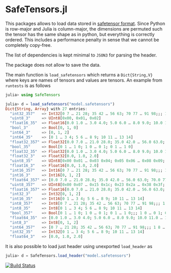 # SafeTensors.jl

This packages allows to load data stored in [safetensor format](https://huggingface.co/docs/safetensors/index). 
Since Python is row-major and Julia is column-major, the dimensions are permuted such the tensor has the same shape as in python, but everything is correctly ordered. This includes a performance penalty in sense that we cannot be completely copy-free.

The list of dependencies is kept minimal to `JSON3` for parsing the header.

The package does not allow to save the data.

The main function is `load_safetensors` which returns a `Dict{String,V}` where keys are names of tensors and values are tensors. An example from `runtests` is as follows
```julia
julia> using SafeTensors

julia> d = load_safetensors("model.safetensors")
Dict{String, Array} with 27 entries:
  "int32_357"   => Int32[0 7 … 21 28; 35 42 … 56 63; 70 77 … 91 98;;; 1 8 … 22 29…
  "uint8_3"     => UInt8[0x00, 0x01, 0x02]
  "float16_35"  => Float16[0.0 1.0 … 3.0 4.0; 5.0 6.0 … 8.0 9.0; 10.0 11.0 … 13.0…
  "bool_3"      => Bool[0, 1, 0]
  "int64_3"     => [0, 1, 2]
  "int64_35"    => [0 1 … 3 4; 5 6 … 8 9; 10 11 … 13 14]
  "float32_357" => Float32[0.0 7.0 … 21.0 28.0; 35.0 42.0 … 56.0 63.0; 70.0 77.0 …
  "bool_35"     => Bool[0 1 … 1 0; 1 0 … 0 1; 0 1 … 1 0]
  "float32_35"  => Float32[0.0 1.0 … 3.0 4.0; 5.0 6.0 … 8.0 9.0; 10.0 11.0 … 13.0…
  "float32_3"   => Float32[0.0, 1.0, 2.0]
  "uint8_35"    => UInt8[0x00 0x01 … 0x03 0x04; 0x05 0x06 … 0x08 0x09; 0x0a 0x0b …
  "float16_3"   => Float16[0.0, 1.0, 2.0]
  "int16_357"   => Int16[0 7 … 21 28; 35 42 … 56 63; 70 77 … 91 98;;; 1 8 … 22 29…
  "int16_3"     => Int16[0, 1, 2]
  "float64_357" => [0.0 7.0 … 21.0 28.0; 35.0 42.0 … 56.0 63.0; 70.0 77.0 … 91.0 …
  "uint8_357"   => UInt8[0x00 0x07 … 0x15 0x1c; 0x23 0x2a … 0x38 0x3f; 0x46 0x4d …
  "float16_357" => Float16[0.0 7.0 … 21.0 28.0; 35.0 42.0 … 56.0 63.0; 70.0 77.0 …
  "int32_3"     => Int32[0, 1, 2]
  "int16_35"    => Int16[0 1 … 3 4; 5 6 … 8 9; 10 11 … 13 14]
  "int8_357"    => Int8[0 7 … 21 28; 35 42 … 56 63; 70 77 … 91 98;;; 1 8 … 22 29;…
  "int8_35"     => Int8[0 1 … 3 4; 5 6 … 8 9; 10 11 … 13 14]
  "bool_357"    => Bool[0 1 … 1 0; 1 0 … 0 1; 0 1 … 1 0;;; 1 0 … 0 1; 0 1 … 1 0; …
  "float64_35"  => [0.0 1.0 … 3.0 4.0; 5.0 6.0 … 8.0 9.0; 10.0 11.0 … 13.0 14.0]
  "int8_3"      => Int8[0, 1, 2]
  "int64_357"   => [0 7 … 21 28; 35 42 … 56 63; 70 77 … 91 98;;; 1 8 … 22 29; 36 …
  "int32_35"    => Int32[0 1 … 3 4; 5 6 … 8 9; 10 11 … 13 14]
  "float64_3"   => [0.0, 1.0, 2.0]
```

It is also possible to load just header using unexported `load_header` as 
```julia
julia> d = SafeTensors.load_header("model.safetensors")
```


[![Build Status](https://github.com/Pevnak/SafeTensors.jl/actions/workflows/CI.yml/badge.svg?branch=main)](https://github.com/Pevnak/SafeTensors.jl/actions/workflows/CI.yml?query=branch%3Amain)

